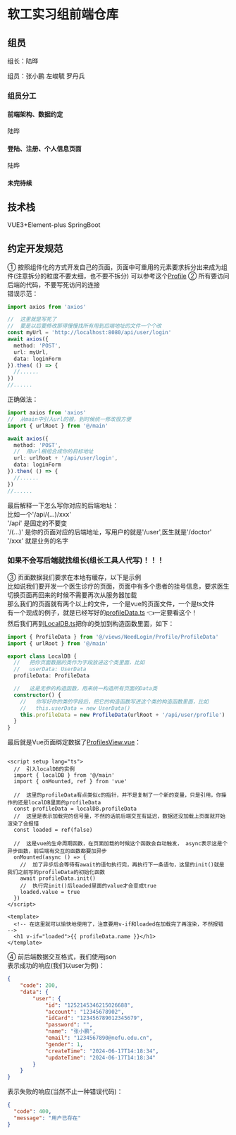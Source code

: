 # 软工实习组前端仓库

## 组员
组长：陆晔

组员：张小鹏 左峻毓 罗丹兵
### 组员分工
#### 前端架构、数据约定
陆晔
#### 登陆、注册、个人信息页面
陆晔
#### 未完待续


## 技术栈
VUE3+Element-plus 
SpringBoot 

## 约定开发规范
① 按照组件化的方式开发自己的页面，页面中可重用的元素要求拆分出来成为组件(注意拆分的粒度不要太细，也不要不拆分)
可以参考这个[Profile](Curriculum-vue/src/views/NeedLogin/Profile)
② 所有要访问后端的代码，不要写死访问的连接  
错误示范：
```ts
import axios from 'axios'

//  这里就是写死了
//  要是以后要修改那得慢慢找所有用到后端地址的文件一个个改
const myUrl = 'http://localhost:8080/api/user/login'
await axios({
  method: 'POST',
  url: myUrl,
  data: loginForm
}).then( () => {
  //......
})
//......
```
正确做法：  
```ts
import axios from 'axios'
//  从main中引入url的根，到时候统一修改很方便
import { urlRoot } from '@/main'

await axios({
  method: 'POST',
  //  用url根组合成你的目标地址
  url: urlRoot + '/api/user/login',
  data: loginForm
}).then( () => {
  //......
})
//......
```
最后解释一下怎么写你对应的后端地址：  
比如一个'/api/(...)/xxx'  
'/api' 是固定的不要变  
'/(...)' 是你的页面对应的后端地址，写用户的就是'/user',医生就是'/doctor'  
'/xxx' 就是业务的名字  
### 如果不会写后端就找组长(组长工具人代写)！！！
③ 页面数据我们要求在本地有缓存，以下是示例  
比如说我们要开发一个医生诊疗的页面，页面中有多个患者的挂号信息，要求医生切换页面再回来的时候不需要再次从服务器加载  
那么我们的页面就有两个以上的文件，一个是vue的页面文件，一个是ts文件  
有一个现成的例子，就是已经写好的[profileData.ts](Curriculum-vue/src/views/NeedLogin/Profile/ProfileData.ts)
👈一定要看这个！  
然后我们再到[LocalDB.ts](Curriculum-vue/src/components/classes/LocalDB.ts)把你的类加到构造函数里面，如下：
```ts
import { ProfileData } from '@/views/NeedLogin/Profile/ProfileData'
import { urlRoot } from '@/main'

export class LocalDB {
  //   把你页面数据的类作为字段放进这个类里面，比如
  //   userData: UserData
  profileData: ProfileData

  //   这是无参的构造函数，用来统一构造所有页面的Data类
  constructor() {
    //   你写好你的类的字段后，把它的构造函数写进这个类的构造函数里面，比如
    //   this.userData = new UserData()
    this.profileData = new ProfileData(urlRoot + '/api/user/profile')
  }
}
```
最后就是Vue页面绑定数据了[ProfilesView.vue](Curriculum-vue/src/views/NeedLogin/Profile/ProfilesView.vue)：

```vue

<script setup lang="ts">
  //  引入localDB的实例
  import { localDB } from '@/main'
  import { onMounted, ref } from 'vue'

  //  这里的profileData有点类似c的指针，并不是复制了一个新的变量，只是引用，你操作的还是localDB里面的profileData
  const profileData = localDB.profileData
  //  这里是表示加载完的信号量，不然的话前后端交互有延迟，数据还没加载上页面就开始渲染了会报错
  const loaded = ref(false)

  //  这是vue的生命周期函数，在页面加载的时候这个函数会自动触发， async表示这是个异步函数，前后端有交互的函数都要加异步
  onMounted(async () => {
    //  加了异步后会等待有await的语句执行完，再执行下一条语句，这里的init()就是我们之前写的profileData的初始化函数
    await profileData.init()
    //  执行完init()后loaded里面的value才会变成true
    loaded.value = true
  })
</script>

<template>
  <!-- 在这里就可以愉快地使用了，注意要用v-if和loaded在加载完了再渲染，不然报错 -->
  <h1 v-if="loaded">{{ profileData.name }}</h1>
</template>
```
④ 前后端数据交互格式，我们使用json  
表示成功的响应(我们以user为例)：
```json
{
    "code": 200,
    "data": {
        "user": {
            "id": "1252145346215026688",
            "account": "12345678902",
            "idCard": "123456789012345679",
            "password": "",
            "name": "张小鹏",
            "email": "1234567890@nefu.edu.cn",
            "gender": 1,
            "createTime": "2024-06-17T14:18:34",
            "updateTime": "2024-06-17T14:18:34"
        }
    }
}
```
表示失败的响应(当然不止一种错误代码)：
```json
{
  "code": 400,
  "message": "用户已存在"
}
```

